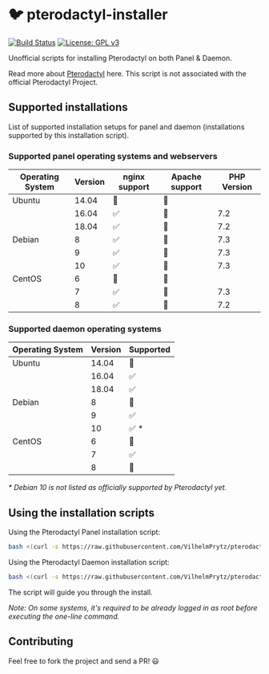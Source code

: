 # :bird: pterodactyl-installer

[![Build Status](https://travis-ci.org/VilhelmPrytz/pterodactyl-installer.svg?branch=master)](https://travis-ci.org/VilhelmPrytz/utbildningsmaterial)
[![License: GPL v3](https://img.shields.io/github/license/VilhelmPrytz/pterodactyl-installer)](LICENSE)

Unofficial scripts for installing Pterodactyl on both Panel & Daemon.

Read more about [Pterodactyl](https://pterodactyl.io/) here. This script is not associated with the official Pterodactyl Project.

## Supported installations

List of supported installation setups for panel and daemon (installations supported by this installation script).

### Supported panel operating systems and webservers

| Operating System  | Version | nginx support        | Apache support | PHP Version |
| ----------------- | ------- | -------------------- | -------------- | ----------- |
| Ubuntu            | 14.04   | :red_circle:         | :red_circle:   |             |
|                   | 16.04   | :white_check_mark:   | :red_circle:   | 7.2         |
|                   | 18.04   | :white_check_mark:   | :red_circle:   | 7.2         |
| Debian            | 8       | :white_check_mark:   | :red_circle:   | 7.3         |
|                   | 9       | :white_check_mark:   | :red_circle:   | 7.3         |
|                   | 10      | :white_check_mark:   | :red_circle:   | 7.3         |
| CentOS            | 6       | :red_circle:         | :red_circle:   |             |
|                   | 7       | :white_check_mark:   | :red_circle:   | 7.3         |
|                   | 8       | :white_check_mark:   | :red_circle:   | 7.2         |

### Supported daemon operating systems

| Operating System  | Version | Supported            |
| ----------------- | ------- | -------------------- |
| Ubuntu            | 14.04   | :red_circle:         |
|                   | 16.04   | :white_check_mark:   |
|                   | 18.04   | :white_check_mark:   |
| Debian            | 8       | :red_circle:         |
|                   | 9       | :white_check_mark:   |
|                   | 10      | :white_check_mark: * |
| CentOS            | 6       | :red_circle:         |
|                   | 7       | :white_check_mark:   |
|                   | 8       | :red_circle:         |

_* Debian 10 is not listed as officially supported by Pterodactyl yet._

## Using the installation scripts

Using the Pterodactyl Panel installation script:

```bash
bash <(curl -s https://raw.githubusercontent.com/VilhelmPrytz/pterodactyl-installer/master/install-panel.sh)
```

Using the Pterodactyl Daemon installation script:

```bash
bash <(curl -s https://raw.githubusercontent.com/VilhelmPrytz/pterodactyl-installer/master/install-daemon.sh)
```

The script will guide you through the install.

*Note: On some systems, it's required to be already logged in as root before executing the one-line command.*

## Contributing

Feel free to fork the project and send a PR! :smiley:
